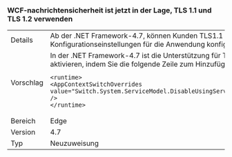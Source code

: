 ### <a name="wcf-message-security-now-is-able-to-use-tls11-and-tls12"></a>WCF-nachrichtensicherheit ist jetzt in der Lage, TLS 1.1 und TLS 1.2 verwenden

|   |   |
|---|---|
|Details|Ab der .NET Framework-4.7, können Kunden TLS1.1 oder TLS 1.2 in WCF-nachrichtensicherheit neben SSL 3.0 und TLS 1.0 über die Konfigurationseinstellungen für die Anwendung konfigurieren.|
|Vorschlag|In der .NET Framework-4.7 ist die Unterstützung für TLS 1.1 und TLS 1.2 in WCF-nachrichtensicherheit standardmäßig deaktiviert. Sie können es aktivieren, indem Sie die folgende Zeile zum Hinzufügen der <code>&lt;runtime&gt;</code> Abschnitt der Datei "App.config" oder "Web.config":<pre><code class="language-xml">&lt;runtime&gt;&#13;&#10;&lt;AppContextSwitchOverrides value=&quot;Switch.System.ServiceModel.DisableUsingServicePointManagerSecurityProtocols=false;Switch.System.Net.DontEnableSchUseStrongCrypto=false&quot; /&gt;&#13;&#10;&lt;/runtime&gt;&#13;&#10;</code></pre>|
|Bereich|Edge|
|Version|4.7|
|Typ|Neuzuweisung|

